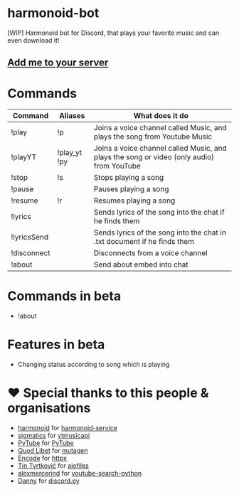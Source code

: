 # harmonoid-bot
[WIP] Harmonoid bot for Discord, that plays your favorite music and can even download it!

## [Add me to your server](https://discord.com/oauth2/authorize?client_id=802600265005137980&scope=bot&permissions=36932608)


# Commands
| Command                 | Aliases        | What does it do                                                                           |
|-------------------------|----------------|-------------------------------------------------------------------------------------------|
| !play <song name>       | !p             | Joins a voice channel called Music, and plays the song from Youtube Music                 |
| !playYT <song name>     | !play_yt !py   | Joins a voice channel called Music, and plays the song or video (only audio) from YouTube |
| !stop                   | !s             | Stops playing a song                                                                      |
| !pause                  |                | Pauses playing a song                                                                     |
| !resume                 | !r             | Resumes playing a song                                                                    |
| !lyrics <song name>     |                | Sends lyrics of the song into the chat if he finds them                                   |
| !lyricsSend <song name> |                | Sends lyrics of the song into the chat in .txt document if he finds them                  |
| !disconnect             |                | Disconnects from a voice channel                                                          |
| !about                  |                | Send about embed into chat                                                                |

# Commands in beta
- !about

# Features in beta
- Changing status according to song which is playing

# :heart: Special thanks to this people & organisations
- [harmonoid](https://github.com/harmonoid) for [harmonoid-service](https://github.com/harmonoid/harmonoid-service)
- [sigmatics](https://github.com/sigma67) for [ytmusicapi](https://github.com/sigma67/ytmusicapi)
- [PyTube](https://github.com/pytube) for [PyTube](https://github.com/pytube/pytube)
- [Quod Libet](https://github.com/quodlibet) for [mutagen](https://github.com/quodlibet/mutagen)
- [Encode](https://github.com/encode) for [httpx](https://github.com/encode/httpx)
- [Tin Tvrtković](https://github.com/Tinche) for [aiofiles](https://github.com/Tinche/aiofiles)
- [alexmercerind](https://github.com/alexmercerind) for [youtube-search-python](https://github.com/alexmercerind/youtube-search-python)
- [Danny](https://github.com/Rapptz) for [discord.py](https://github.com/Rapptz/discord.py)

<!--
# News
We removed auto-disconnect, since during testing, it crashed a server
-->

